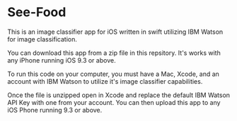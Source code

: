 # See-Food
This is an image classifier app for iOS written in swift utilizing IBM Watson for image classification.

You can download this app from a zip file in this repsitory. It's works with any iPhone running iOS 9.3 or above.

To run this code on your computer, you must have a Mac, Xcode, and an account with IBM Watson to utilize it's image classifier capabilities.

Once the file is unzipped open in Xcode and replace the default IBM Watson API Key with one from your account. You can then upload this app to any iOS Phone running 9.3 or above.
